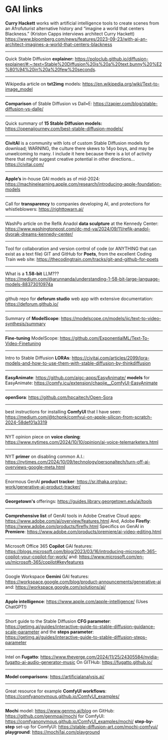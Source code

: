 # GAI links
**Curry Hackett** works with artificial intelligence tools to create scenes from an Afrofuturist alternative history and “imagine a world that centers Blackness.” (Kriston Capps interviews architect Curry Hackett) https://www.bloomberg.com/news/features/2023-09-23/with-ai-an-architect-imagines-a-world-that-centers-blackness

---
Quick Stable Diffusion **explainer:** https://poloclub.github.io/diffusion-explainer/#:~:text=Stable%20Diffusion%20is%20a%20text,bunny%20%E2%80%94%20in%20a%20few%20seconds.

---
Wikipedia article on **txt2img** models: https://en.wikipedia.org/wiki/Text-to-image_model

---
**Comparison** of Stable Diffusion vs Dall•E: https://zapier.com/blog/stable-diffusion-vs-dalle/

---
Quick summary of **15 Stable Diffusion models:** https://openaijourney.com/best-stable-diffusion-models/

---
**CivitAI** is a community with lots of custom Stable Diffusion models for download; WARNING, the culture there skews to 14yo boys, and may be unwelcoming to many. I include it here because there is a lot of activity there that might suggest creative potential in other directions… https://civitai.com/

---
**Apple’s** in-house GAI models as of mid-2024: https://machinelearning.apple.com/research/introducing-apple-foundation-models

---
Call for **transparency** to companies developing AI, and protections for whistleblowers: https://righttowarn.ai/

---
WashPo article on the Refik Anadol **data sculpture** at the Kennedy Center: https://www.washingtonpost.com/dc-md-va/2024/09/11/refik-anadol-dvorak-dreams-kennedy-center/

---
Tool for collaboration and version control of code (or ANYTHING that can exist as a text file) GIT and GitHub for **Poets**, from the excellent Coding Train web site: https://thecodingtrain.com/tracks/git-and-github-for-poets

---
What is a **1.58-bit** LLM??? https://medium.com/@arunnanda/understanding-1-58-bit-large-language-models-88373010974a

---
github repo for **deforum studio** web app with extensive documentation: https://deforum.github.io/

---
Summary of **ModelScope**: https://modelscope.cn/models/iic/text-to-video-synthesis/summary

---
**Fine-tuning** ModelScope: https://github.com/ExponentialML/Text-To-Video-Finetuning

---
Intro to Stable Diffusion **LORAs**: https://civitai.com/articles/2099/lora-models-and-how-to-use-them-with-stable-diffusion-by-thinkdiffusion

---
**EasyAnimate**: https://github.com/aigc-apps/EasyAnimate/
**models** for EasyAnimate: https://comfy.icu/extension/chaojie__ComfyUI-EasyAnimate

---
**openSora**: https://github.com/hpcaitech/Open-Sora

---
best instructions for installing **ComfyUI** that I have seen: https://medium.com/@tchpnk/comfyui-on-apple-silicon-from-scratch-2024-58def01a3319

---
NYT opinion piece on **voice cloning**: https://www.nytimes.com/2024/10/10/opinion/ai-voice-telemarketers.html

---
NYT **primer** on disabling common A.I.: https://nytimes.com/2024/10/09/technology/personaltech/turn-off-ai-overviews-google-meta.html

---
Enormous GenAI **product tracker**: https://sr.ithaka.org/our-work/generative-ai-product-tracker/

---
**Georgetown's** offerings: https://guides.library.georgetown.edu/ai/tools

---
**Comprehensive list** of GenAI tools in Adobe Creative Cloud apps: https://www.adobe.com/ai/overview/features.html
And, Adobe **Firefly**: https://www.adobe.com/products/firefly.html
Specifics on GenAI in **Premiere**: https://www.adobe.com/products/premiere/ai-video-editing.html

---
Microsoft Office 365 **Copilot** GAI features: https://blogs.microsoft.com/blog/2023/03/16/introducing-microsoft-365-copilot-your-copilot-for-work/
and: https://www.microsoft.com/en-us/microsoft-365/copilot#keyfeatures

---
Google Workspace **Gemini** GAI features: https://workspace.google.com/blog/product-announcements/generative-ai
and: https://workspace.google.com/solutions/ai/

---
**Apple intelligence**: https://www.apple.com/apple-intelligence/
(Uses ChatGPT!)

---
Short guide to the Stable Diffusion **CFG parameter**: https://getimg.ai/guides/interactive-guide-to-stable-diffusion-guidance-scale-parameter
and the **steps parameter**: https://getimg.ai/guides/interactive-guide-to-stable-diffusion-steps-parameter

---
Intel on **Fugatto**: https://www.theverge.com/2024/11/25/24305584/nvidia-fugatto-ai-audio-generator-music
On GITHub: https://fugatto.github.io/

---
**Model comparisons**: https://artificialanalysis.ai/

---
Great resource for example **ComfyUI workflows**: https://comfyanonymous.github.io/ComfyUI_examples/

---
**Mochi** model: https://www.genmo.ai/blog
on GitHub: https://github.com/genmoai/mochi
for ComfyUI: https://comfyanonymous.github.io/ComfyUI_examples/mochi/
**step-by-step** set-up for ComfyUI: https://stable-diffusion-art.com/mochi-comfyui/
**playground**: https://mochi1ai.com/playground
